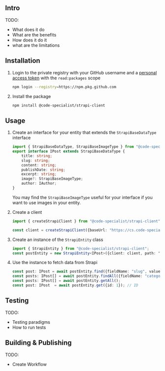 ## Intro

TODO:
- What does it do
- What are the benefits
- How does it do it
- what are the limitations

## Installation

1. Login to the private registry with your GitHub username and a [personal access token](https://docs.github.com/en/authentication/keeping-your-account-and-data-secure/creating-a-personal-access-token) with the `read:packages` scope
    ```sh
    npm login --registry=https://npm.pkg.github.com
    ```

2. Install the package
    ```sh
    npm install @code-specialist/strapi-client
    ```


## Usage

1. Create an interface for your entity that extends the `StrapiBaseDataType` interface
    ```ts
    import { StrapiBaseDataType, StrapiBaseImageType } from "@code-specialist/strapi-client";
    export interface IPost extends StrapiBaseDataType {
        title: string;
        slug: string;
        content: string;
        publishDate: string;
        excerpt: string;
        image?: StrapiBaseImageType;
        author: IAuthor;
    }
    ```
    You may find the `StrapiBaseImageType` useful for your interface if you want to use images in your entity.
2. Create a client
    ```ts
    import { createStrapiClient } from "@code-specialist/strapi-client";

    const client = createStrapiClient({baseUrl: "https://cs.code-specialist.con", apiKey: "YOUR_API_KEY"});
    ```   

3. Create an instance of the `StrapiEntity` class
    ```ts
    import { StrapiEntity } from "@code-specialist/strapi-client";
    const postEntity = new StrapiEntity<IPost>({client: client, path: "posts", childEntities: ["image", "author", "author.image"]})
    ```

4. Use the instance to fetch data from Strapi
    ```ts
    const post: IPost = await postEntity.find({fieldName: "slug", value: "dry"}); // Should be a unique field. However always the first result is returned
    const posts: IPost[] = await postEntity.findAll({fieldName: "category", value: "python")};
    const posts: IPost[] = await postEntity.getAll();
    const post: IPost  = await postEntity.get({id: 1}); // ID
    ```

## Testing

TODO:
- Testing paradigms
- How to run tests

## Building & Publishing

TODO:
- Create Workflow
